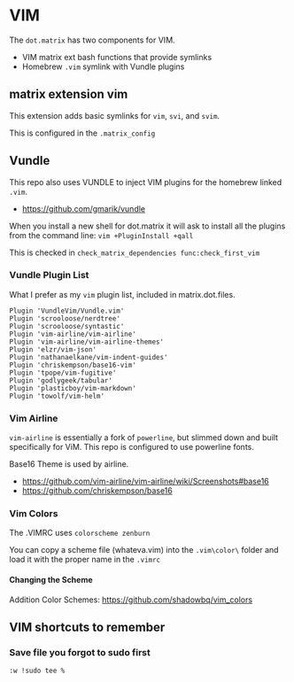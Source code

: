 # VIM

The `dot.matrix` has two components for VIM.

* VIM matrix ext bash functions that provide symlinks
* Homebrew `.vim` symlink with Vundle plugins

## matrix extension vim

This extension adds basic symlinks for `vim`, `svi`, and `svim`. 

This is configured in the `.matrix_config`

## Vundle 

This repo also uses VUNDLE to inject VIM plugins for the homebrew linked `.vim`.

* https://github.com/gmarik/vundle

When you install a new shell for dot.matrix it will ask to install all the plugins from the command line: `vim +PluginInstall +qall`

This is checked in `check_matrix_dependencies func:check_first_vim`

### Vundle Plugin List

What I prefer as my `vim` plugin list, included in matrix.dot.files.

```vim
Plugin 'VundleVim/Vundle.vim'
Plugin 'scrooloose/nerdtree'
Plugin 'scrooloose/syntastic'
Plugin 'vim-airline/vim-airline'
Plugin 'vim-airline/vim-airline-themes'
Plugin 'elzr/vim-json'
Plugin 'nathanaelkane/vim-indent-guides'
Plugin 'chriskempson/base16-vim'
Plugin 'tpope/vim-fugitive'
Plugin 'godlygeek/tabular'
Plugin 'plasticboy/vim-markdown'
Plugin 'towolf/vim-helm'
```

### Vim Airline

`vim-airline` is essentially a fork of `powerline`, but slimmed down and built specifically for ViM. This repo is configured to use powerline fonts. 

Base16 Theme is used by airline.

* https://github.com/vim-airline/vim-airline/wiki/Screenshots#base16  
* https://github.com/chriskempson/base16  

### Vim Colors

The .VIMRC uses `colorscheme zenburn`

You can copy a scheme file (whateva.vim) into the `.vim\color\` folder and load it with the proper name in the `.vimrc`

#### Changing the Scheme

Addition Color Schemes: https://github.com/shadowbq/vim_colors

## VIM shortcuts to remember

### Save file you forgot to sudo first

`:w !sudo tee %`
